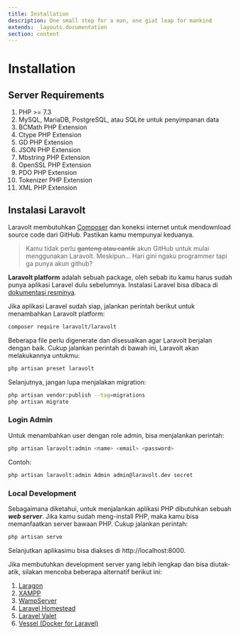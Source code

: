 ```yaml
---
title: Installation
description: One small step for a man, one giat leap for mankind
extends: _layouts.documentation
section: content
---
```


# Installation

## Server Requirements

1. PHP >= 7.3
2. MySQL, MariaDB, PostgreSQL, atau SQLite untuk penyimpanan data
3. BCMath PHP Extension
4. Ctype PHP Extension
5. GD PHP Extension
6. JSON PHP Extension
7. Mbstring PHP Extension
8. OpenSSL PHP Extension
9. PDO PHP Extension
10. Tokenizer PHP Extension
11. XML PHP Extension

## Instalasi Laravolt

Laravolt membutuhkan [Composer](https://getcomposer.org/) dan koneksi internet untuk mendownload source code dari GitHub. Pastikan kamu mempunyai keduanya.

> Kamu tidak perlu ~~ganteng atau cantik~~ akun GitHub untuk mulai menggunakan Laravolt. Meskipun... Hari gini ngaku programmer tapi ga punya akun github?



**Laravolt platform** adalah sebuah package, oleh sebab itu kamu harus sudah punya aplikasi Laravel dulu sebelumnya. Instalasi Laravel bisa dibaca di [dokumentasi resminya](https://laravel.com/docs/master#installing-laravel).

Jika aplikasi Laravel sudah siap, jalankan perintah berikut untuk menambahkan Laravolt platform:

```bash
composer require laravolt/laravolt
```

Beberapa file perlu digenerate dan disesuaikan agar Laravolt berjalan dengan baik. Cukup jalankan perintah di bawah ini, Laravolt akan melakukannya untukmu:

```bash
php artisan preset laravolt
```

Selanjutnya, jangan lupa menjalakan migration:

```bash
php artisan vendor:publish --tag=migrations
php artisan migrate
```

### Login Admin

Untuk menambahkan user dengan role admin, bisa menjalankan perintah:

```bash
php artisan laravolt:admin <name> <email> <password>
```

Contoh:

```bash
php artisan laravolt:admin Admin admin@laravolt.dev secret
```



### Local Development

Sebagaimana diketahui, untuk menjalankan aplikasi PHP dibutuhkan sebuah ***web server***. Jika kamu sudah meng-install PHP, maka kamu bisa memanfaatkan server bawaan PHP. Cukup jalankan perintah:

```bash
php artisan serve
```

Selanjutkan aplikasimu bisa diakses di http://localhost:8000.

Jika membutuhkan development server yang lebih lengkap dan bisa diutak-atik, silakan mencoba beberapa alternatif berikut ini:

1. [Laragon](https://laragon.org/)
2. [XAMPP](https://www.apachefriends.org/index.html)
3. [WampServer](http://www.wampserver.com/en)
4. [Laravel Homestead](https://laravel.com/docs/5.8/homestead)
5. [Laravel Valet](https://laravel.com/docs/5.8/valet)
6. [Vessel (Docker for Laravel)](https://vessel.shippingdocker.com/)